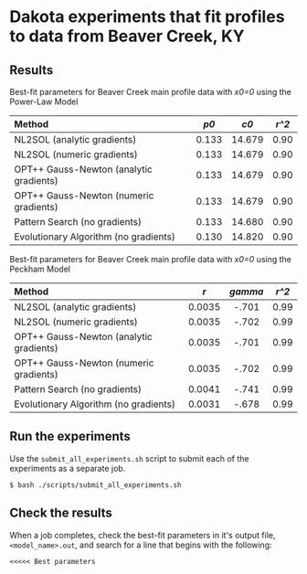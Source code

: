 Dakota experiments that fit profiles to data from Beaver Creek, KY
==================================================================

Results
-------

Best-fit parameters for Beaver Creek main profile data with *x0=0* using the
Power-Law Model

| Method                                  | *p0*  | *c0*   | *r^2* |
| :-------------------------------------- | :---: | :----: | :---: |
| NL2SOL (analytic gradients)             | 0.133 | 14.679 |  0.90 |
| NL2SOL (numeric gradients)              | 0.133 | 14.679 |  0.90 |
| OPT++ Gauss-Newton (analytic gradients) | 0.133 | 14.679 |  0.90 |
| OPT++ Gauss-Newton (numeric gradients)  | 0.133 | 14.679 |  0.90 |
| Pattern Search (no gradients)           | 0.133 | 14.680 |  0.90 |
| Evolutionary Algorithm (no gradients)   | 0.130 | 14.820 |  0.90 |

Best-fit parameters for Beaver Creek main profile data with *x0=0* using the
Peckham Model

| Method                                  |  *r*   | *gamma* | *r^2* |
| :-------------------------------------- | :----: | :-----: | :---: |
| NL2SOL (analytic gradients)             | 0.0035 |  -.701  |  0.99 |
| NL2SOL (numeric gradients)              | 0.0035 |  -.702  |  0.99 |
| OPT++ Gauss-Newton (analytic gradients) | 0.0035 |  -.701  |  0.99 |
| OPT++ Gauss-Newton (numeric gradients)  | 0.0035 |  -.702  |  0.99 |
| Pattern Search (no gradients)           | 0.0041 |  -.741  |  0.99 |
| Evolutionary Algorithm (no gradients)   | 0.0031 |  -.678  |  0.99 |

Run the experiments
-------------------

Use the `submit_all_experiments.sh` script to submit each of the experiments
as a separate job.

    $ bash ./scripts/submit_all_experiments.sh

Check the results
-----------------

When a job completes, check the best-fit parameters in it's output file,
`<model_name>.out`, and search for a line that begins with the following:

    <<<<< Best parameters

